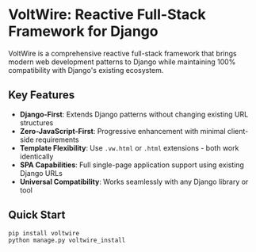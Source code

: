 # VoltWire: Reactive Full-Stack Framework for Django

VoltWire is a comprehensive reactive full-stack framework that brings modern web development patterns to Django while maintaining 100% compatibility with Django's existing ecosystem.

## Key Features

- **Django-First**: Extends Django patterns without changing existing URL structures
- **Zero-JavaScript-First**: Progressive enhancement with minimal client-side requirements
- **Template Flexibility**: Use `.vw.html` or `.html` extensions - both work identically
- **SPA Capabilities**: Full single-page application support using existing Django URLs
- **Universal Compatibility**: Works seamlessly with any Django library or tool

## Quick Start

```bash
pip install voltwire
python manage.py voltwire_install